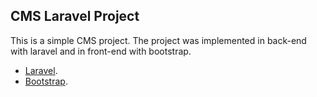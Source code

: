 ## CMS Laravel Project

This is a simple CMS project. The project was implemented in back-end with laravel and in front-end with bootstrap.

-   [Laravel](https://laravel.com/).
-   [Bootstrap](https://getbootstrap.com/).
